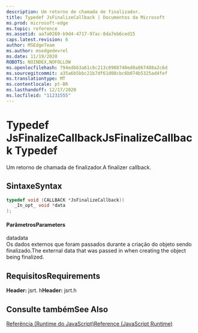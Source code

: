 ```yaml
---
description: Um retorno de chamada de finalizador.
title: Typedef JsFinalizeCallback | Documentos da Microsoft
ms.prod: microsoft-edge
ms.topic: reference
ms.assetid: aa7a0269-b9d4-4717-97ac-8da7eb6ced15
caps.latest.revision: 6
author: MSEdgeTeam
ms.author: msedgedevrel
ms.date: 11/19/2020
ROBOTS: NOINDEX,NOFOLLOW
ms.openlocfilehash: 794edbb3a61c8c213c0908740ed0a867488a2c6d
ms.sourcegitcommit: a35a6b5bbc21b7df61d08cbc6b074b5325ad4fef
ms.translationtype: MT
ms.contentlocale: pt-BR
ms.lasthandoff: 12/17/2020
ms.locfileid: "11231555"
---
```

# <span data-ttu-id="5c947-103">Typedef JsFinalizeCallback</span><span class="sxs-lookup"><span data-stu-id="5c947-103">JsFinalizeCallback Typedef</span></span>

<span data-ttu-id="5c947-104">Um retorno de chamada de finalizador.</span><span class="sxs-lookup"><span data-stu-id="5c947-104">A finalizer callback.</span></span>  
  
## <span data-ttu-id="5c947-105">Sintaxe</span><span class="sxs-lookup"><span data-stu-id="5c947-105">Syntax</span></span>  
  
```cpp  
typedef void (CALLBACK *JsFinalizeCallback)(  
   _In_opt_ void *data  
);  
```  
  
#### <span data-ttu-id="5c947-106">Parâmetros</span><span class="sxs-lookup"><span data-stu-id="5c947-106">Parameters</span></span>  
 <span data-ttu-id="5c947-107">data</span><span class="sxs-lookup"><span data-stu-id="5c947-107">data</span></span>  
 <span data-ttu-id="5c947-108">Os dados externos que foram passados durante a criação do objeto sendo finalizado.</span><span class="sxs-lookup"><span data-stu-id="5c947-108">The external data that was passed in when creating the object being finalized.</span></span>  
  
## <span data-ttu-id="5c947-109">Requisitos</span><span class="sxs-lookup"><span data-stu-id="5c947-109">Requirements</span></span>  
 <span data-ttu-id="5c947-110">**Header:** jsrt. h</span><span class="sxs-lookup"><span data-stu-id="5c947-110">**Header:** jsrt.h</span></span>  
  
## <span data-ttu-id="5c947-111">Consulte também</span><span class="sxs-lookup"><span data-stu-id="5c947-111">See Also</span></span>  
 [<span data-ttu-id="5c947-112">Referência (Runtime do JavaScript)</span><span class="sxs-lookup"><span data-stu-id="5c947-112">Reference (JavaScript Runtime)</span></span>](../chakra-hosting/reference-javascript-runtime.md)
